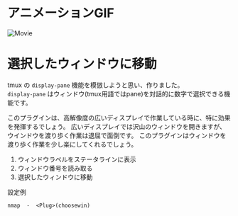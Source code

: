 # アニメーションGIF

![Movie](http://gifzo.net/fko2nB8V2R.gif)

# 選択したウィンドウに移動
tmux の `display-pane` 機能を模倣しようと思い、作りました。  
`display-pane` はウィンドウ(tmux用語ではpane)を対話的に数字で選択できる機能です。  

このプラグインは、高解像度の広いディスプレイで作業している時に、特に効果を発揮するでしょう。
広いディスプレイでは沢山のウィンドウを開きますが、ウインドウを渡り歩く作業は退屈で面倒です。
このプラグインはウィンドウを渡り歩く作業を少し楽にしてくれるでしょう。

  1. ウィンドウラベルをステータラインに表示
  2. ウィンドウ番号を読み取る
  3. 選択したウィンドウに移動

設定例
```Vim
nmap  -  <Plug>(choosewin)
```
